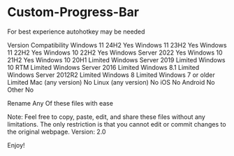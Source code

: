 # Custom-Progress-Bar
For best experience autohotkey may be needed

Version                  Compatibility
Windows 11 24H2          Yes
Windows 11 23H2          Yes
Windows 11 22H2          Yes
Windows 10 22H2          Yes
Windows Server 2022      Yes
Windows 10 21H2          Yes
Windows 10 20H1          Limited
Windows Server 2019      Limited
Windows 10 RTM           Limited
Windows Server 2016      Limited
Windows 8.1              Limited
Windows Server 2012R2    Limited
Windows 8                Limited
Windows 7 or older       Limited
Mac (any version)        No
Linux (any version)      No
iOS                      No
Android                  No
Other                    No


Rename Any Of these files with ease

Note:
Feel free to copy, paste, edit, and share these files without any limitations. The only restriction is that you cannot edit or commit changes to the original webpage.
Version: 2.0

Enjoy! 
